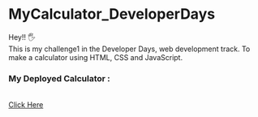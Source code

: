 # MyCalculator_DeveloperDays
Hey!! 🖐 <br>
This is my challenge1 in the Developer Days, web development track. To make a calculator using HTML, CSS and JavaScript.
<h3> My Deployed Calculator :</h3><br>
<a href="https://my-calculator-developer-days.vercel.app/"> Click Here </a>
